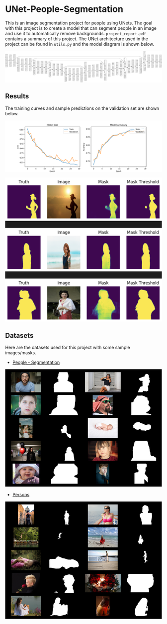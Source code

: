 # UNet-People-Segmentation

This is an image segmentation project for people using UNets. The goal with this project is to create a model that can segment people in an image and use it to automatically remove backgrounds. `project_report.pdf` contains a summary of this project. The UNet architecture used in the project can be found in `utils.py` and the model diagram is shown below. 

![Model Architecture](https://github.com/Ryusei97/UNet-People-Segmentation/blob/main/plots/model_shape.png)

## Results

The training curves and sample predictions on the validation set are shown below. 

![Trainig Curves](https://github.com/Ryusei97/UNet-People-Segmentation/blob/main/plots/training_curves.png)

![Segmentation Results](https://github.com/Ryusei97/UNet-People-Segmentation/blob/main/plots/segmentation%20results.png)



## Datasets
Here are the datasets used for this project with some sample images/masks.

- [People - Segmentation](https://www.kaggle.com/datasets/quantigoai/people-segmentation)

![People - Segmentation](https://github.com/Ryusei97/UNet-People-Segmentation/blob/main/plots/dataset1.png)

- [Persons](https://ecosystem.supervisely.com/projects/persons)
  
![Persons](https://github.com/Ryusei97/UNet-People-Segmentation/blob/main/plots/dataset2.png)
